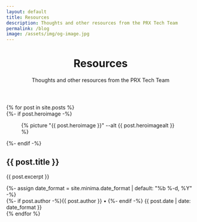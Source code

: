 ```yaml
---
layout: default
title: Resources
description: Thoughts and other resources from the PRX Tech Team
permalink: /blog
image: /assets/img/og-image.jpg
---
```

<header class="post-header bg-black-diagonal text-white lede hero px-5 pb-5 m-0">
  <div class="hero-content container col-xxl-8">
    <div class="hero-content-inner">
      <h1 class="display-5 post-title p-name" itemprop="name headline">Resources</h1>
      <p class="lead fs-4">Thoughts and other resources from the PRX Tech Team</p>
    </div>
  </div>
</header>

<section class="bg-navy">
  <div class="container col-xxl-8 p-5">
    {% for post in site.posts %}
    <div class="card post-card mb-4">
      {%- if post.heroimage -%}
      <figure class="hero-image post mb-0">
        {% picture "{{ post.heroimage }}" --alt {{ post.heroimagealt }} %}
      </figure>  
      {%- endif -%}
      <div class="card-body text-light">
        <h2 class="mb-3">{{ post.title }}</h2>
        <p class="card-text mb-3 fs-6">{{ post.excerpt }}</p>
          {%- assign date_format = site.minima.date_format | default: "%b %-d, %Y" -%}
        <div class="card-text fs-6">
          {%- if post.author -%}{{ post.author }} •&nbsp;{%- endif -%}
          <time class="dt-published" datetime="{{ post.date | date_to_xmlschema }}" itemprop="datePublished">{{ post.date | date: date_format }}</time>
        </div>
        <a href="{{ post.url }}" class="stretched-link" aria-label="continue reading"></a>
      </div>
    </div>
    {% endfor %}
  </div>
</section>
